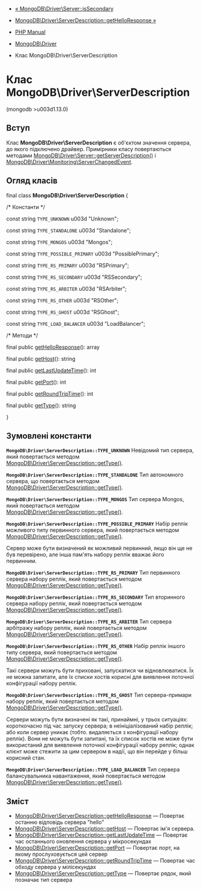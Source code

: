 - [« MongoDB\Driver\Server::isSecondary](mongodb-driver-server.issecondary.md)
- [MongoDB\Driver\ServerDescription::getHelloResponse »](mongodb-driver-serverdescription.gethelloresponse.md)

- [PHP Manual](index.md)
- [MongoDB\Driver](book.mongodb.md)
- Клас MongoDB\Driver\ServerDescription

# Клас MongoDB\Driver\ServerDescription

(mongodb \>u003d1.13.0)

## Вступ

Клас **MongoDB\Driver\ServerDescription** є об'єктом
значення сервера, до якого підключено драйвер.
Примірники класу повертаються методами
[MongoDB\Driver\Server::getServerDescription()](mongodb-driver-server.getserverdescription.md)
і
[MongoDB\Driver\Monitoring\ServerChangedEvent](class.mongodb-driver-monitoring-serverchangedevent.md).

## Огляд класів

final class **MongoDB\Driver\ServerDescription** {

/\* Константи \*/

const string `TYPE_UNKNOWN` u003d "Unknown";

const string `TYPE_STANDALONE` u003d "Standalone";

const string `TYPE_MONGOS` u003d "Mongos";

const string `TYPE_POSSIBLE_PRIMARY` u003d "PossiblePrimary";

const string `TYPE_RS_PRIMARY` u003d "RSPrimary";

const string `TYPE_RS_SECONDARY` u003d "RSSecondary";

const string `TYPE_RS_ARBITER` u003d "RSArbiter";

const string `TYPE_RS_OTHER` u003d "RSOther";

const string `TYPE_RS_GHOST` u003d "RSGhost";

const string `TYPE_LOAD_BALANCER` u003d "LoadBalancer";

/\* Методи \*/

final public
[getHelloResponse](mongodb-driver-serverdescription.gethelloresponse.md)():
array

final public [getHost](mongodb-driver-serverdescription.gethost.md)():
string

final public
[getLastUpdateTime](mongodb-driver-serverdescription.getlastupdatetime.md)():
int

final public [getPort](mongodb-driver-serverdescription.getport.md)():
int

final public
[getRoundTripTime](mongodb-driver-serverdescription.getroundtriptime.md)():
int

final public [getType](mongodb-driver-serverdescription.gettype.md)():
string

}

## Зумовлені константи

**`MongoDB\Driver\ServerDescription::TYPE_UNKNOWN`**
Невідомий тип сервера, який повертається методом
[MongoDB\Driver\ServerDescription::getType()](mongodb-driver-serverdescription.gettype.md).

**`MongoDB\Driver\ServerDescription::TYPE_STANDALONE`**
Тип автономного сервера, що повертається
методом [MongoDB\Driver\ServerDescription::getType()](mongodb-driver-serverdescription.gettype.md).

**`MongoDB\Driver\ServerDescription::TYPE_MONGOS`**
Тип сервера Mongos, який повертається методом
[MongoDB\Driver\ServerDescription::getType()](mongodb-driver-serverdescription.gettype.md).

**`MongoDB\Driver\ServerDescription::TYPE_POSSIBLE_PRIMARY`**
Набір реплік можливого типу первинного сервера, який повертається методом
[MongoDB\Driver\ServerDescription::getType()](mongodb-driver-serverdescription.gettype.md).

Сервер може бути визначений як можливий первинний, якщо він ще не був
перевірено, але інша пам'ять набору реплік вважає його первинним.

**`MongoDB\Driver\ServerDescription::TYPE_RS_PRIMARY`**
Тип первинного сервера набору реплік, який повертається методом
[MongoDB\Driver\ServerDescription::getType()](mongodb-driver-serverdescription.gettype.md).

**`MongoDB\Driver\ServerDescription::TYPE_RS_SECONDARY`**
Тип вторинного сервера набору реплік, який повертається методом
[MongoDB\Driver\ServerDescription::getType()](mongodb-driver-serverdescription.gettype.md).

**`MongoDB\Driver\ServerDescription::TYPE_RS_ARBITER`**
Тип сервера арбітражу набору реплік, який повертається методом
[MongoDB\Driver\ServerDescription::getType()](mongodb-driver-serverdescription.gettype.md).

**`MongoDB\Driver\ServerDescription::TYPE_RS_OTHER`**
Набір реплік іншого типу сервера, який повертається методом
[MongoDB\Driver\ServerDescription::getType()](mongodb-driver-serverdescription.gettype.md).

Такі сервери можуть бути приховані, запускатися чи відновлюватися. Їх
не можна запитати, але їх списки хостів корисні для виявлення поточної
конфігурації набору реплік.

**`MongoDB\Driver\ServerDescription::TYPE_RS_GHOST`**
Тип сервера-примари набору реплік, який повертається методом
[MongoDB\Driver\ServerDescription::getType()](mongodb-driver-serverdescription.gettype.md).

Сервери можуть бути визначені як такі, принаймні, у трьох
ситуаціях: короткочасно під час запуску сервера; в
неініціалізований набір реплік; або коли сервер уникає (тобто.
видаляється з конфігурації набору реплік). Вони не можуть бути запитані, та
їх список хостів не може бути використаний для виявлення поточної
конфігурації набору реплік; однак клієнт може стежити за цим сервером
в надії, що він перейде у більш корисний стан.

**`MongoDB\Driver\ServerDescription::TYPE_LOAD_BALANCER`**
Тип сервера балансувальника навантаження, який повертається методом
[MongoDB\Driver\ServerDescription::getType()](mongodb-driver-serverdescription.gettype.md).

## Зміст

- [MongoDB\Driver\ServerDescription::getHelloResponse](mongodb-driver-serverdescription.gethelloresponse.md)
— Повертає останню відповідь сервера "hello"
- [MongoDB\Driver\ServerDescription::getHost](mongodb-driver-serverdescription.gethost.md)
— Повертає ім'я сервера.
- [MongoDB\Driver\ServerDescription::getLastUpdateTime](mongodb-driver-serverdescription.getlastupdatetime.md)
— Повертає час останнього оновлення сервера у мікросекундах
- [MongoDB\Driver\ServerDescription::getPort](mongodb-driver-serverdescription.getport.md)
— Повертає порт, на якому прослуховується цей сервер
- [MongoDB\Driver\ServerDescription::getRoundTripTime](mongodb-driver-serverdescription.getroundtriptime.md)
— Повертає час обходу сервера у мілісекундах
- [MongoDB\Driver\ServerDescription::getType](mongodb-driver-serverdescription.gettype.md)
— Повертає рядок, який позначає тип сервера
